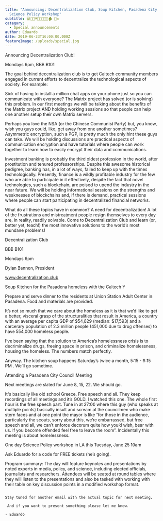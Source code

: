 ```yaml
---
title: "Announcing: Decentralization Club, Soup Kitchen, Pasadena City Council,
  Science Policy Workshop"
subtitle: 💻👨‍💻🖲️👩🥣🍲❌🌆🏚️ 🔬⚗️
category:
  - Special announcements
author: Eduardo
date: 2019-06-23T16:00:00.000Z
featureImage: /uploads/special.jpg
---
```

Announcing Decentralization Club! 

Mondays 6pm, BBB B101


The goal behind decentralization club is to get Caltech community members engaged in current efforts to decentralize the technological aspects of society. For example:


Sick of having to install a million chat apps on your phone just so you can communicate with everyone? The Matrix project has solved (or is solving) this problem. In our first meetings we will be talking about the benefits of the Matrix project AND holding working sessions so that people can help one another setup their own Matrix servers.


Perhaps you love the NSA (or the Chinese Communist Party) but, you know, wish you guys could, like, get away from one another sometimes? Asymmetric encryption, such a PGP, is pretty much the only hint these guys can take. We will be holding discussions are practical aspects of communication encryption and have tutorials where people can work together to learn how to easily encrypt their data and communications.


Investment banking is probably the third oldest profession in the world, after prostitution and tenured professorships. Despite this awesome historical pedigree, banking has, in a lot of ways, failed to keep up with the times technologically. Presently, finance is a wildly profitable industry for the few who are able to participate in it effectively, despite the fact that novel technologies, such a blockchain, are poised to upend the industry in the near future. We will be holding informational sessions on the strengths and weaknesses of blockchains and, if there is demand, practical sessions where people can start participating in decentralized financial networks.


What do all these topics have in common? A need for decentralization! A lot of the frustrations and mistreatment people resign themselves to every day are, in reality, readily solvable. Come to Decentralization Club and learn (or, better yet, teach!) the most innovative solutions to the world’s most mundane problems!


Decentralization Club

BBB B101

Mondays 6pm

Dylan Bannon, President

www.decentralization.club 




Soup Kitchen for the Pasadena homeless with the Caltech Y

Prepare and serve dinner to the residents at Union Station Adult Center in Pasadena. Food and materials are provided. 


It’s not so much that we care about the homeless as it is that we’d like to get a better, visceral grasp of the structuralities that result in America, a country with an average per capita GDP of $54,629 (median:  $17,593) and a carcerary population of 2.3 million people (451,000 due to drug offenses) to have 554,000 homeless people.


I’ve been saying that the solution to America’s homelessness crisis is to decriminalize drugs, freeing space in prison, and criminalize homelessness, housing the homeless. The numbers match perfectly.


Anyway. The kitchen soup happens Saturday’s twice a month, 5:15 - 9:15 PM . We’ll go sometime. 




Attending a Pasadena City Council Meeting

Next meetings are slated for June 8, 15, 22. We should go.


It's basically like old school Greece. Free speech and all. They keep recordings of all meetings and it’s GOLD. I watched this one. The whole first hour is the free speech part. Tune in at 27:00 where this guy (who speaks at multiple points) basically insult and scream at the councilmen who make stern faces and at one point the mayor is like “for those in the audience, particularly the scouts, sorry about this, we’re embarrassed, but free speech and all, we can’t enforce decorum quite how you’d wish, bear with us. If you become offended feel free to leave the room”. Incidentally this meeting is about homelessness.



One day Science Policy workshop in LA this Tuesday, June 25 10am 

Ask Eduardo for a code for FREE tickets (he’s going).


Program summary: The day will feature keynotes and presentations by noted experts in media, policy, and science, including elected officials, journalists and researchers. Attendees will be seated at round tables where they will listen to the presentations and also be tasked with working with their table on key discussion points in a modified workshop format.




~~~ This special announcement was brought to you courtesy of Sovereignty Club ~~~

Stay tuned for another email with the actual topic for next meeting.

 And if you want to present something please let me know.

- Eduardo